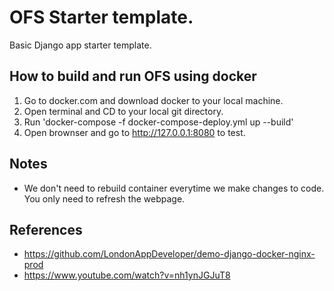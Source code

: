 # OFS Starter template.

Basic Django app starter template. 


## How to build and run OFS using docker

 1. Go to docker.com and download docker to your local machine.
 2. Open terminal and CD to your local git directory.
 3. Run 'docker-compose -f docker-compose-deploy.yml up --build'
 4. Open brownser and go to http://127.0.0.1:8080 to test.

## Notes
- We don't need to rebuild container everytime we make changes to code. You only need to refresh the webpage.

## References
- https://github.com/LondonAppDeveloper/demo-django-docker-nginx-prod
- https://www.youtube.com/watch?v=nh1ynJGJuT8
